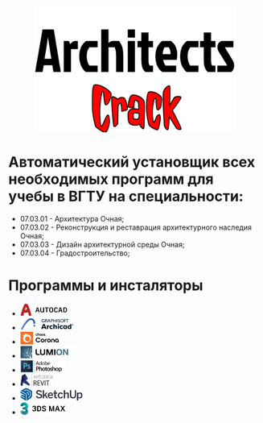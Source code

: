 <p align="center">
  <img width="400" height="250" src="https://github.com/limpododo/AutoInstallArchSoft/blob/desktop/AutoInstallArchSoft/Assets/background.png?raw=true">
</p>

# Автоматический установщик всех необходимых программ для учебы в ВГТУ на специальности:
- 07.03.01 - Архитектура Очная;
- 07.03.02 - Реконструкция и реставрация архитектурного наследия Очная;
- 07.03.03 - Дизайн архитектурной среды Очная;
- 07.03.04 - Градостроительство;

# Программы и инсталяторы

- <img height="25" src="src/images/AutoCadLogo.png">
- <img height="25" src="src/images/ArchiCadLogo.png">
- <img height="25" src="src/images/CoronaLogo.png">
- <img height="25" src="src/images/LumionLogo.png">
- <img height="25" src="src/images/PhotoshopLogo.png">
- <img height="25" src="src/images/RevitLogo.png">
- <img height="25" src="src/images/SketchUpLogo.png">
- <img height="25" src="src/images/3dsMaxLogo.png">
